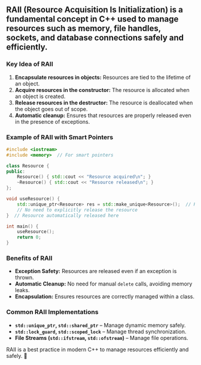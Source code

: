 ## RAII (**Resource Acquisition Is Initialization**) is a fundamental concept in C++ used to manage resources such as memory, file handles, sockets, and database connections safely and efficiently.

### **Key Idea of RAII**
1. **Encapsulate resources in objects:** Resources are tied to the lifetime of an object.
2. **Acquire resources in the constructor:** The resource is allocated when an object is created.
3. **Release resources in the destructor:** The resource is deallocated when the object goes out of scope.
4. **Automatic cleanup:** Ensures that resources are properly released even in the presence of exceptions.

### **Example of RAII with Smart Pointers**
```cpp
#include <iostream>
#include <memory>  // For smart pointers

class Resource {
public:
    Resource() { std::cout << "Resource acquired\n"; }
    ~Resource() { std::cout << "Resource released\n"; }
};

void useResource() {
    std::unique_ptr<Resource> res = std::make_unique<Resource>();  // Resource acquired
    // No need to explicitly release the resource
}  // Resource automatically released here

int main() {
    useResource();
    return 0;
}
```
### **Benefits of RAII**
- **Exception Safety:** Resources are released even if an exception is thrown.
- **Automatic Cleanup:** No need for manual `delete` calls, avoiding memory leaks.
- **Encapsulation:** Ensures resources are correctly managed within a class.

### **Common RAII Implementations**
- **`std::unique_ptr`, `std::shared_ptr`** – Manage dynamic memory safely.
- **`std::lock_guard`, `std::scoped_lock`** – Manage thread synchronization.
- **File Streams (`std::ifstream`, `std::ofstream`)** – Manage file operations.

RAII is a best practice in modern C++ to manage resources efficiently and safely. 🚀

